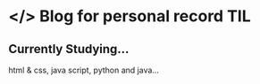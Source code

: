 # </> Blog for personal record TIL

## Currently Studying...

html & css, java script, python and java...

